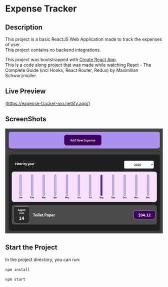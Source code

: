 # Expense Tracker

## Description

This project is a basic ReactJS Web Application made to track the expenses of user.\
This project contains no backend integrations.

This project was bootstrapped with [Create React App](https://github.com/facebook/create-react-app).\
This is a code along project that was made while watching React - The Complete Guide (incl Hooks, React Router, Redux) by Maximilian Schwarzmüller.

## Live Preview

(https://expense-tracker-mn.netlify.app/)


## ScreenShots

![ScreenShot](/src/img/Screenshot.png)

## Start the Project

In the project directory, you can run:

`npm install`

`npm start`
